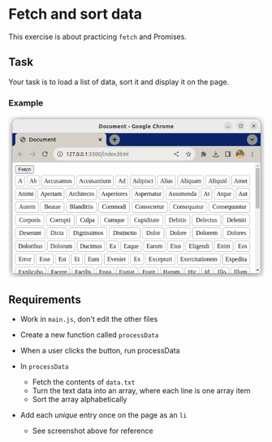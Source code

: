 # Fetch and sort data

This exercise is about practicing `fetch` and Promises.

## Task

Your task is to load a list of data, sort it and display it on the page.

### Example

![](example.png)

## Requirements

- Work in `main.js`, don't edit the other files
- Create a new function called `processData`
- When a user clicks the button, run processData

- In `processData`
    - Fetch the contents of `data.txt`
    - Turn the text data into an array, where each line is one array item
    - Sort the array alphabetically

- Add each *unique* entry once on the page as an `li`
    - See screenshot above for reference
